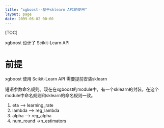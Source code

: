 ```yaml
---
title: "xgboost--基于sklearn API的使用"
layout: page
date: 2099-06-02 00:00
---
```

[TOC]

xgboost 设计了 Scikit-Learn API


# 前提
xgboost 使用 Scikit-Learn API 需要提前安装sklearn

短语参数命名规则。现在在xgboost的module中，有一个sklearn的封装。在这个module中命名规则和sklearn的命名规则一致。
1. eta –> learning_rate
2. lambda –> reg_lambda
3. alpha –> reg_alpha
4. num_round ->n_estimators